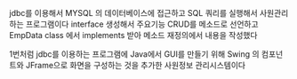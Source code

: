 jdbc를 이용해서 MYSQL 의 데이터베이스에 접근하고 SQL 쿼리를 실행해서 사원관리하는 프로그램이다 interface 생성해서 주요기능 CRUD를 메소드로 선언하고 EmpData class 에서 implements 받아 메소드 재정의에서 내용을 작성했다

1번처럼 jdbc를 이용하는 프로그램에 Java에서 GUI를 만들기 위해 Swing 의 컴포넌트와 JFrame으로 화면을 구성하는 것을 추가한 사원정보 관리시스템이다

